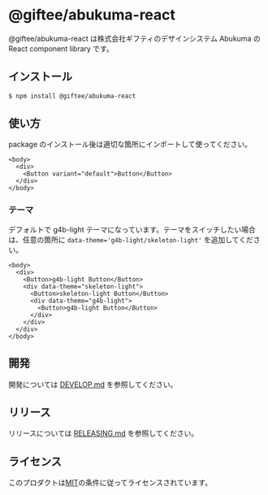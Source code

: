 # @giftee/abukuma-react

@giftee/abukuma-react は株式会社ギフティのデザインシステム Abukuma の React component library です。

## インストール

```bash
$ npm install @giftee/abukuma-react
```

## 使い方

package のインストール後は適切な箇所にインポートして使ってください。

```tsx
<body>
  <div>
    <Button variant="default">Button</Button>
  </div>
</body>
```

### テーマ

デフォルトで g4b-light テーマになっています。テーマをスイッチしたい場合は、任意の箇所に `data-theme='g4b-light/skeleton-light'` を追加してください。

```tsx
<body>
  <div>
    <Button>g4b-light Button</Button>
    <div data-theme="skeleton-light">
      <Button>skeleton-light Button</Button>
      <div data-theme="g4b-light">
        <Button>g4b-light Button</Button>
      </div>
    </div>
  </div>
</body>
```

## 開発

開発については [DEVELOP.md](DEVELOP.md) を参照してください。

## リリース

リリースについては [RELEASING.md](../../RELEASING.md) を参照してください。

## ライセンス

このプロダクトは[MIT](../../LICENSE)の条件に従ってライセンスされています。
